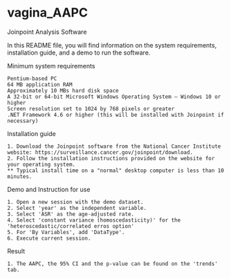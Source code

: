 # vagina_AAPC

Joinpoint Analysis Software

In this README file, you will find information on the system requirements, installation guide, and a demo to run the software.

Minimum system requirements 

    Pentium-based PC
    64 MB application RAM
    Approximately 10 MBs hard disk space
    A 32-bit or 64-bit Microsoft Windows Operating System – Windows 10 or higher
    Screen resolution set to 1024 by 768 pixels or greater
    .NET Framework 4.6 or higher (this will be installed with Joinpoint if necessary)

Installation guide

    1. Download the Joinpoint software from the National Cancer Institute website: https://surveillance.cancer.gov/joinpoint/download.
    2. Follow the installation instructions provided on the website for your operating system.
    ** Typical install time on a "normal" desktop computer is less than 10 minutes.

Demo and Instruction for use

    1. Open a new session with the demo dataset.
    2. Select 'year' as the independent variable.
    3. Select 'ASR' as the age-adjusted rate.
    4. Select 'constant variance (homoscedasticity)' for the 'heteroscedastic/correlated erros option'
    5. For 'By Variables', add 'DataType'.
    6. Execute current session.

Result

    1. The AAPC, the 95% CI and the p-value can be found on the 'trends' tab.
